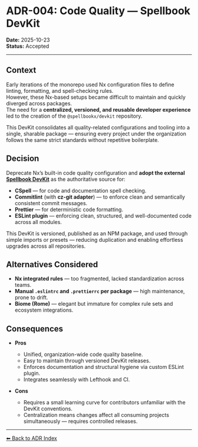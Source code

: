 # ADR-004: Code Quality — Spellbook DevKit

**Date:** 2025-10-23  
**Status:** Accepted

---

## Context

Early iterations of the monorepo used Nx configuration files to define linting, formatting, and spell-checking rules.  
However, these Nx-based setups became difficult to maintain and quickly diverged across packages.  
The need for a **centralized, versioned, and reusable developer experience** led to the creation of the `@spellbookx/devkit` repository.

This DevKit consolidates all quality-related configurations and tooling into a single, sharable package — ensuring every project under the organization follows the same strict standards without repetitive boilerplate.

## Decision

Deprecate Nx’s built-in code quality configuration and **adopt the external [Spellbook DevKit](https://github.com/spellbookx/devkit)** as the authoritative source for:

- **CSpell** — for code and documentation spell checking.
- **Commitlint** (with **cz-git adapter**) — to enforce clean and semantically consistent commit messages.
- **Prettier** — for deterministic code formatting.
- **ESLint plugin** — enforcing clean, structured, and well-documented code across all modules.

This DevKit is versioned, published as an NPM package, and used through simple imports or presets — reducing duplication and enabling effortless upgrades across all repositories.

## Alternatives Considered

- **Nx integrated rules** — too fragmented, lacked standardization across teams.
- **Manual `.eslintrc` and `.prettierrc` per package** — high maintenance, prone to drift.
- **Biome (Rome)** — elegant but immature for complex rule sets and ecosystem integrations.

## Consequences

- **Pros**
  - Unified, organization-wide code quality baseline.
  - Easy to maintain through versioned DevKit releases.
  - Enforces documentation and structural hygiene via custom ESLint plugin.
  - Integrates seamlessly with Lefthook and CI.

- **Cons**
  - Requires a small learning curve for contributors unfamiliar with the DevKit conventions.
  - Centralization means changes affect all consuming projects simultaneously — requires controlled releases.

---

[⬅ Back to ADR Index](./README.md)
